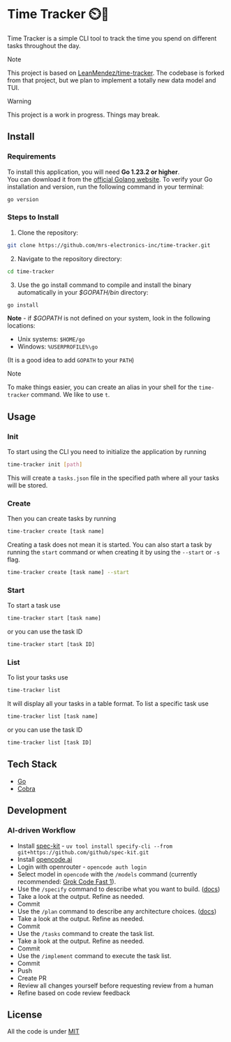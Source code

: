 # Time Tracker ⏲️👣

Time Tracker is a simple CLI tool to track the time you spend on different tasks throughout the day.

> [!NOTE]
> This project is based on [LeanMendez/time-tracker](https://github.com/LeanMendez/time-tracker). The codebase is forked from that project, but we plan to implement a totally new data model and TUI.

> [!WARNING]
> This project is a work in progress. Things may break.

## Install

### Requirements

To install this application, you will need **Go 1.23.2 or higher**.  
You can download it from the [official Golang website](https://go.dev/dl/).
To verify your Go installation and version, run the following command in your terminal:

```bash
go version
```

### Steps to Install

1. Clone the repository:

```bash
git clone https://github.com/mrs-electronics-inc/time-tracker.git
```

2. Navigate to the repository directory:

```bash
cd time-tracker
```

3. Use the go install command to compile and install the binary automatically in your _$GOPATH/bin_ directory:

```bash
go install
```

**Note** - if _$GOPATH_ is not defined on your system, look in the following locations:

- Unix systems: `$HOME/go`
- Windows: `%USERPROFILE%\go`

(It is a good idea to add `GOPATH` to your `PATH`)

> [!NOTE]
> To make things easier, you can create an alias in your shell for the `time-tracker` command.
> We like to use `t`.

## Usage

### Init

To start using the CLI you need to initialize the application by running

```bash
time-tracker init [path]
```

This will create a `tasks.json` file in the specified path where all your tasks will be stored.

### Create

Then you can create tasks by running

```bash
time-tracker create [task name]
```

Creating a task does not mean it is started.
You can also start a task by running the `start` command or when creating it by using the `--start` or `-s` flag.

```bash
time-tracker create [task name] --start
```

### Start

To start a task use

```bash
time-tracker start [task name]
```

or you can use the task ID

```bash
time-tracker start [task ID]
```

### List

To list your tasks use

```bash
time-tracker list
```

It will display all your tasks in a table format.
To list a specific task use

```bash
time-tracker list [task name]
```

or you can use the task ID

```bash
time-tracker list [task ID]
```

## Tech Stack

- [Go](https://go.dev/)
- [Cobra](https://github.com/spf13/cobra)

## Development

### AI-driven Workflow

- Install [spec-kit](https://github.com/github/spec-kit) - `uv tool install specify-cli --from git+https://github.com/github/spec-kit.git`
- Install [opencode.ai](https://opencode.ai)
- Login with openrouter - `opencode auth login`
- Select model in `opencode` with the `/models` command (currently recommended: [Grok Code Fast 1](https://openrouter.ai/x-ai/grok-code-fast-1)).
- Use the `/specify` command to describe what you want to build. ([docs](https://github.com/github/spec-kit?tab=readme-ov-file#3-create-the-spec))
- Take a look at the output. Refine as needed.
- Commit
- Use the `/plan` command to describe any architecture choices. ([docs](https://github.com/github/spec-kit?tab=readme-ov-file#3-create-the-spec))
- Take a look at the output. Refine as needed.
- Commit
- Use the `/tasks` command to create the task list.
- Take a look at the output. Refine as needed.
- Commit
- Use the `/implement` command to execute the task list.
- Commit
- Push
- Create PR
- Review all changes yourself before requesting review from a human
- Refine based on code review feedback

## License

All the code is under [MIT](/LICENSE)
